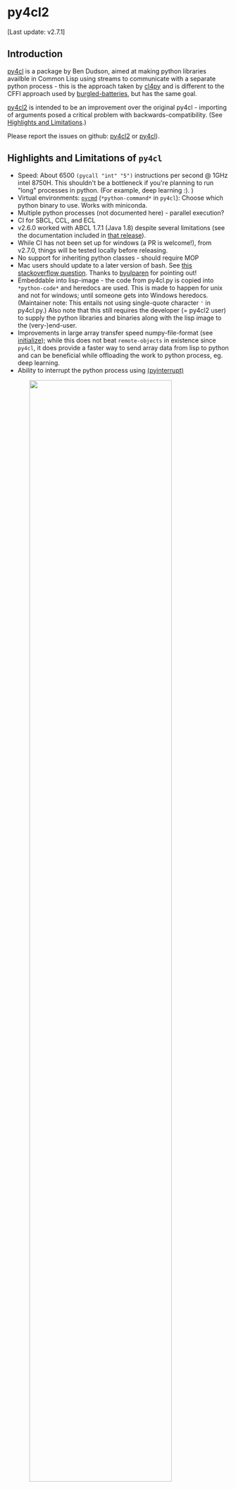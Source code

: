 # py4cl2

[Last update: v2.7.1]

## Introduction

[py4cl][bendudson/py4cl] is a package by Ben Dudson, aimed at making python libraries availble in Common Lisp using streams to communicate with a separate python process - this is the approach taken by [cl4py](https://github.com/marcoheisig/cl4py) and is
different to the CFFI approach used by [burgled-batteries](https://github.com/pinterface/burgled-batteries),
but has the same goal.

[py4cl2](https://github.com/digikar99/py4cl2) is intended to be an improvement over the original py4cl - importing of arguments posed a critical problem with backwards-compatibility. (See [Highlights and Limitations](#highlights-and-limitations-of-py4cl).)

Please report the issues on github: [py4cl2](https://github.com/digikar99/py4cl2/issues) or [py4cl](https://github.com/bendudson/py4cl/issues)).


## Highlights and Limitations of `py4cl`

- Speed: About 6500 `(pycall "int" "5")` instructions per second @ 1GHz intel 8750H.
This shouldn't be a bottleneck if you're planning to run "long" processes in python. (For example, deep learning :). )
- Virtual environments: [`pycmd`](#pycmd) (`*python-command*` in `py4cl`): Choose which python binary to use. Works with miniconda.
- Multiple python processes (not documented here) - parallel execution?
- CI for SBCL, CCL, and ECL
- v2.6.0 worked with ABCL 1.7.1 (Java 1.8) despite several limitations (see the documentation included in [that release](https://github.com/digikar99/py4cl2/releases/tag/v2.6.0)).
- While CI has not been set up for windows (a PR is welcome!), from v2.7.0, things will be tested locally before releasing.
- No support for inheriting python classes - should require MOP
- Mac users should update to a later version of bash. See [this stackoverflow question](https://stackoverflow.com/questions/32481734/shell-error-with-bash-bad-substitution-no-closing). Thanks to [byulparen](https://github.com/byulparan) for pointing out!
- Embeddable into lisp-image - the code from py4cl.py is copied into `*python-code*` and heredocs are used. This is made to happen for unix and not for windows; until someone gets into Windows heredocs. (Maintainer note: This entails not using single-quote character `'` in py4cl.py.) Also note that this still requires the developer (= py4cl2 user) to supply the python libraries and binaries along with the lisp image to the (very-)end-user.
- Improvements in large array transfer speed numpy-file-format (see [initialize](#initialize)); while this does not beat `remote-objects` in existence since `py4cl`, it does provide a faster way to send array data from lisp to python and can be beneficial while offloading the work to python process, eg. deep learning.
- Ability to interrupt the python process using [(pyinterrupt)](#pyinterrupt)

<div><img src="readme_slime.png" width="80%" style="margin:auto; display:block;"/></div>
<!-- ![slime-demo-image](readme_slime.png) -->

<br/>

## Upcoming Sources of Possible Code Breakage

(whenever I find the time)

- Extensible type conversion from python to lisp: to allow usage of something like cl-custom-hash-table, or dense-arrays, or one user wanting python lists to be converted to lisp vectors, while another user wanting them to be converted to lisp lists.
  - So, avoid using `*arrayfiers*` and `*array-type*`; there'd likely come a more general version of these things.

### Changes over py4cl

<u>**Backwards Incompatible Changes**</u>

**Unavoidable**

- Arguments are imported; submodules can be imported with an option to [defpymodule](#defpymodule). However, this is only possible for python3. In fact, with python2's end-of-life, no support for python2 is provided even.
- Asynchronous Printing: use `(with-python-output &body body)` to capture python output; in py4cl, `(with-output-to-stream (*standard-output*) &body body)` works. The separate macro [with-python-output](#with-python-output) was necessitated due to the asyncronous printing in py4cl2.
- Semantics of `nil`: see [Type Mapping and Pythonize](#type-mapping-and-pythonize)

**Avoidable**

- Several (but not all) names have been shorted from `python-` to `py`; `remote-objects` have been changed to `with-remote-object(s)`. Personal preference for these names stems from:
    - `defpyfun/module` reminds of the equivalent in `burgled-batteries` and `cffi`
    - `py`names are shorter
    - `with-remote` seems more appropriate
    - `chain` and `chain*` with more "uniformity"

<u>**IMO Backwards Portable Changes**</u>

- `defpymodule` (previously `import-module`) works "as-expected" with asdf / `defpackage`
- Embedding py4cl.py into lisp image
- importing submodules
- process startup errors

<u>**Other Notes**</u>

- Argument ordering can be wrong with ABCL, CCL or  ECL. I've not used it extensively at anywhere other than SBCL. Basic tests concerning argument orders do work on ABCL, CCL and ECL; since, in most cases, you are good with keyword args. Early adopters are welcome :D!

<table id="feature-comparison">
<tr>
<th>Feature / Implementation (default: linux)</th>
<th>SBCL</th>
<th>SBCL (Windows)</th>
<th>CCL</th>
<th>ECL</th>
<th>ABCL</th>
</tr>
<tr>
<td>Basic Functionality</td>
<td>✓</td>
<td>✓</td>
<td>?</td>
<td>?</td>
<td>?</td>
</tr>
<tr>
<td>Interrupt</td>
<td>✓</td>
<td>✗</td>
<td>✓</td>
<td>✗</td>
<td>✗</td>
</tr>
<tr>
<tr>
<td>with-python-output</td>
<td>✓</td>
<td>✓</td>
<td>✗</td>
<td>✗</td>
<td>✓</td>
</tr>
<tr>
<td>array-element-type preservation</td>
<td>✓</td>
<td>✓</td>
<td>✓</td>
<td>✓</td>
<td>✗</td>
</tr>
<tr>
<td>Fast Large Array Transfer</td>
<td>✓</td>
<td>✓</td>
<td>✓</td>
<td>✗</td>
<td>✗</td>
</tr>
</table>

- See [Future Work](#future-work).

## Installation

### Dependencies

This fork is possible due to the following (and therefore, depends on):

On the CL side:

- alexandria
- bordeaux-threads
- cl-json
- trivial-garbage
- iterate
- numpy-file-format
- parse-number
- uiop (some implementations have an older version of uiop; support for `launch-program` is needed for asynchronous processes)

On python side:

- numpy (recommended for arrays)

(other packages should be available in a standard python distribution - tested with CPython.)

### Installation

Besides installing directly from [quicklisp](https://www.quicklisp.org/beta/), download the (latest) release from the [Releases](https://github.com/digikar99/py4cl2/releases) and untar/unzip into `~/quicklisp/local-projects/` or any other
location where it can be discovered by `quicklisp`:

```sh
wget -qO- https://github.com/digikar99/py4cl2/archive/v2.6.0.tar.gz | tar xvz - -C ~/quicklisp/local-projects
```

Load into REPL with
```lisp
(ql:quickload :py4cl2)
```

### Tests

See [py4cl2-tests](https://github.com/digikar99/py4cl2-tests)

### Setting up

#### initialize

On loading this library for the first time, run `initialize` and provide the necessary details.

```lisp
(py4cl2:initialize)
```

(You may want to note the printed information, about the location of config-file. Of course, you can call this function again, but be sure to refill the values.)

The library uses (temporary) pickled .npy files for transferring large numpy arrays efficiently
between lisp and python. This process is IO intensive, writing as much as 100MB or even a GB each time, and therefore, using a ram-disk is recommended for this purpose would be recommended. ([How to create a ram disk on Linux?](https://unix.stackexchange.com/questions/66329/creating-a-ram-disk-on-linux))

#### \*config\* / config-var

These values can also be accessed using `*config*` and `config-var`:

```lisp
CL-USER> py4cl2:*config*
((PY4CL2:PYCMD . "/home/user/miniconda3/bin/python")
 (PY4CL2:NUMPY-PICKLE-LOCATION . "/home/user/ram-disk/_numpy_pickle.npy")
 (PY4CL2:NUMPY-PICKLE-LOWER-BOUND . 100000))
CL-USER> (py4cl2:config-var 'py4cl2:numpy-pickle-location)
"/home/user/ram-disk/_numpy_pickle.npy"
CL-USER> (setf (config-var 'py4cl2:pycmd) "python")
"python"
```

Complementary to `config-var` are `save-config` and `load-config`. The latter is called on startup, the config-file exists. `(setf config-var)` calls the former unless it is `pycmd`, as well as asks the python process to load the config, from the config file. (The exception for `pycmd` exists so as to let the users set up project-local environments.)

#### \*internal-features\* / \*warn-on-unavailable-feature-usage\*

This lists the features available on your system/implementation. Values in the list may include:

- `:ARRAYS`: requires numpy, and can be seen only after a call to `(pystart)`
- `:TYPED-ARRAYS`: requires support for specialized-arrays on lisp side; ABCL 1.7.1 does not provide this
- `:FAST-LARGE-ARRAY-TRANSFER`: requires support for [numpy-file-format](https://github.com/marcoheisig/numpy-file-format)
- `:INTERRUPT`: requires system support for SIGINT (and some more things not working on ECL)
- `:WITH-PYTHON-OUTPUT`

See also: the [feature comparison table](#feature-comparison).

Attempt to use a feature that is not available will signal a warning and has undefined consequences. To avoid the warning, set the value of `*warn-on-unavailable-feature-usage*` to `nil`.


## Examples and Documentation

```lisp
CL-USER> (use-package :py4cl2)
```

### Python Processes

It all starts with a python process (actually, more than one as well - however, this use hasn't been documented here.).

#### pycmd

```lisp
CL-USER> (config-var 'pycmd)
"python"
```

Also see [config-var](#config--config-var).

#### pyversion-info
```lisp
CL-USER> (pyversion-info)
(3 7 3 "final" 0)
```

#### pyinterrupt
`(pyinterrupt &optional process)`

A simple `C-c C-c` only interrupts the lisp process from slime - the python process keeps running. `(pyinterrupt)` can be used in these cases to send a SIGINT (2) to the python process.

Also note that if `pyinterrupt` is not called before sending the next form to `eval` or `exec`, the input-output would go out of sync. A known way to get out is to `(pystop)` the python-process.

Therefore, you may want to have `(pyinterrupt)` called on the reception of SIGINT in SLIME:

```lisp
(when (find-package :swank)
  (defvar swank-simple-break)
  (setf (fdefinition 'swank-simple-break)
        (fdefinition (find-symbol "SIMPLE-BREAK" :swank)))
  (defun swank:simple-break
      (&optional (datum "Interrupt from Emacs") &rest args)
    (py4cl2:pyinterrupt)
    (apply (fdefinition 'swank-simple-break) datum args)))
```

However, I have been unable to get the code to work (by adding to `do-after-load` with as well as without SLIME. Further, people may not like a library to fiddle with their environments - so it might be better to leave it up to the user to set it.

#### py-cd
`(py-cd path)`

Equivalent of `slime-cd`, since python is a separate process.

#### Other useful functions and variables

##### pystart
##### pystop
##### python-alive-p
##### python-start-if-not-alive
##### \*defpymodule-silent-p\*


### Doing arbitrary things in python

Unlike lisp, python (and most other languages) make a distinction between *statements* and *expressions*: see [Quora](https://www.quora.com/Whats-the-difference-between-a-statement-and-an-expression-in-Python-Why-is-print-%E2%80%98hi%E2%80%99-a-statement-while-other-functions-are-expressions) or [stackoverflow](https://stackoverflow.com/questions/4728073/what-is-the-difference-between-an-expression-and-a-statement-in-python).

A general rule of thumb from there is: if you can print it, or assign it to a variable, then it's an expression, otherwise it's a statement.

Both `pyeval` and `pyexec` take any type of arguments. The `arg` is `pythonize`d if the `arg` is not a `string`, or it is a `string` that can be read into a `real`.

#### raw-pyeval
`(raw-pyeval &rest strings)`

Concatenates the strings and sends them to the python process for `eval`uation. The concatenation should be a valid python expression. Returns the result of evaluating the expression.

#### raw-pyexec
`(raw-pyexec &rest strings)`

Concatenates the strings and sends them to the python process for `exec`uation. The concatenation should be a valid python statement. Returns nil.

Note that [one limitation of `pyexec` is that modules imported on the top-level (of python) are not available inside some things](https://stackoverflow.com/questions/12505047/in-python-why-doesnt-an-import-in-an-exec-in-a-function-work). These "some things" include functions.

The following should illustrate this point:
```lisp
CL-USER> (pyexec "import time")
NIL
CL-USER> (pyeval "time.time()")
1.5623434e9
CL-USER> (pyexec "
def foo():
  return time.time()")
NIL
CL-USER> (pyeval "foo()")
; Evaluation aborted on #<PYERROR {100C24DF03}> ;; says 'time' is not defined
CL-USER> (pyeval "time.time()")
1.5623434e9
```
THe workaround in this case is to `import` inside the `def`.

Often times, the two commands above would be tedious - since you'd need to convert objects into their string representations every time. To avoid this hassle, there are the following useful functions.

#### pyeval
`(pyeval &rest args)`

For python expressions
```lisp
CL-USER> (pyeval 4 "+" 3)
7
```

There's also `(setf pyeval)`, which unlike `(pyexec)`, can return non-`nil` values.

```lisp
CL-USER> (setf (pyeval "a") "5")
"5"
CL-USER> (pyeval "a")
"5"
```

`pyeval` (and `pyexec`) treats the string as a python string, if it can be parsed into a number.
In fact, in accordance with an internal function `pythonizep`.

```lisp
CL-USER> (pyeval "1.0")
"1.0"
CL-USER> (pyeval "hello")
; Evaluation aborted on #<PYERROR {1003AC0183}>.
```

See also [Doing arbitrary things in python](#doing-arbitrary-things-in-python).

#### pyexec
`(pyexec &rest args)`

For python statements
```lisp
CL-USER> (pyexec "
if True:
  print(5)
else:
  print(10)")
; 5
NIL
```
`pyexec` (and `pyeval`) treats the string as a python string, if it can be parsed into a number).
In fact, in accordance with an internal function `pythonizep`. (See [pyeval](#pyeval).)

See also [Doing arbitrary things in python](#doing-arbitrary-things-in-python) to learn about `pyeval` and `pyexec`.

### Defining python functions and modules

Rather, we define functions that call python functions.

Names are lispified by converting underscores hyphens, and converting CamelCase to camel-case. Also see [Name Mapping](#name-mapping).

#### defpyfun
```lisp
(defpyfun fun-name &optional pymodule-name &key
  (as fun-name) (lisp-fun-name (lispify-name as))
  (lisp-package *package*)
  (safety t))
```
`lisp-fun-name` is the name of the symbol that would be `fboundp`ed to the function [that calls the python function].

Example Usage:
```lisp
CL-USER> (defpyfun "Input" "keras.layers" :lisp-fun-name "INP")
INP

CL-USER> (inp :shape '(1 2))
##S(PY4CL2::PYTHON-OBJECT
   :TYPE "<class 'tensorflow.python.framework.ops.Tensor'>"
   :HANDLE 1849)
```

`safety` takes care to import the required function from the required module after python process restarts for some reason. However, this affects speed.

Refer `(describe 'defpyfun)`.

#### defpymodule
```lisp
(defpymodule pymodule-name &optional import-submodules &key
  (lisp-package (lispify-name (or as pymodule-name)))
  (reload t) (safety t) (continue-ignoring-errors t)
  (silent *defpymodule-silent-p*))
```

`lisp-package` is the name of the symbol that the package would be bound to.

Example Usage:
```lisp
CL-USER> (defpymodule "keras.layers" t :lisp-package "KL")
Defining KL for accessing python package kl...
Defining KL.ADVANCED-ACTIVATIONS for accessing python package kl.advanced_activations...
Defining KL.CONVOLUTIONAL for accessing python package kl.convolutional...
Defining KL.CONVOLUTIONAL-RECURRENT for accessing python package kl.convolutional_recurrent...
Defining KL.CORE for accessing python package kl.core...
Defining KL.CUDNN-RECURRENT for accessing python package kl.cudnn_recurrent...
Defining KL.EMBEDDINGS for accessing python package kl.embeddings...
Defining KL.LOCAL for accessing python package kl.local...
Defining KL.MERGE for accessing python package kl.merge...
Defining KL.NOISE for accessing python package kl.noise...
Defining KL.NORMALIZATION for accessing python package kl.normalization...
Defining KL.POOLING for accessing python package kl.pooling...
Defining KL.RECURRENT for accessing python package kl.recurrent...
Defining KL.WRAPPERS for accessing python package kl.wrappers...
T

CL-USER> (kl:input/1 :shape '(1 2))
#S(PY4CL2::PYTHON-OBJECT
   :TYPE "<class 'tensorflow.python.framework.ops.Tensor'>"
   :HANDLE 816)

CL-USER> (pycall (kl.advanced-activations:softmax/class :input-shape '(1 2))
                 (kl:input/1 :shape '(1 2)))
#S(PY4CL2::PYTHON-OBJECT
   :TYPE "<class 'tensorflow.python.framework.ops.Tensor'>"
   :HANDLE 144)
```

Note that unlike Common Lisp, python has a single namespace. Therefore, currently,
to call a callable (in Python) object, but not defined as a function in Common Lisp,
you'd need to use something like [pycall].

#### defpyfuns

(Undocumented here.)

### Interfacing with non-cl arrays

#### \*arrayfiers\* and \*array-type\*

`(GETF *ARRAYFIERS* *ARRAY-TYPE*)` should return a single argument function that converts the ARRAY into the required type. An example is given in tests:

```lisp
(let ((*array-type* :numcl)
      (*arrayfiers* (append (list :numcl #'numcl:asarray)
                            *arrayfiers*)))
  (destructuring-bind (a b) (pyeval "(" #(1 2 3) ", " #2A((1 2 3) (4 5 6)) ")")
                      (assert-true (numcl:numcl-array-p a))
                      (assert-true (numcl:numcl-array-p b))))
```

## Errors

### pyerror

Signalled if there an error in a running python process

### python-process-startup-error

Signalled if [pystart](#pystart) fails to start a python process

### python-eof-and-dead

Signalled (from `dispatch-messages`) if the lisp process is unable to read/write from/to a python process and the process has died. This should provide a cleaner error than `CL:END-OF-FILE`.

### python-eof-but-alive

Signalled (from `dispatch-messages`) if the lisp process is unable to read/write from/to a python process but the process is alive. This should provide a cleaner error than `CL:END-OF-FILE`.

### Using functions and methods

#### pycall
`(pycall fun-name &rest args)`

Equivalent to the lisp `(funcall function &rest arguments)`. Call a python (or lisp! See [generators and lambdas](#generators-and-lambdas)) function.

```lisp
CL-USER> (py4cl2:pycall "print" "hello")
;; hello
"None"
CL-USER> (py4cl2:pycall #'+ 2 3 1)
6
```

Note that `fun-name` can be a name (see [Name Mapping]), a function, or a [callable] python-object. See the example in [defpymodule](#defpymodule).

#### pymethod
`(pymethod obj method-name &rest args)`

`pymethod` always pythonizes; `method-name` is [name mapped to Python names][Name Mapping].

```lisp
SEQ2SEQ> (pymethod model 'summary) ;; for some "ready" model
__________________________________________________________________________________________________
Layer (type)                    Output Shape         Param #     Connected to
==================================================================================================
input_1 (InputLayer)            (None, None, 43)     0
__________________________________________________________________________________________________
input_2 (InputLayer)            (None, None, 64)     0
__________________________________________________________________________________________________
lstm_1 (LSTM)                   [(None, 256), (None, 307200      input_1[0][0]
__________________________________________________________________________________________________
lstm_2 (LSTM)                   [(None, None, 256),  328704      input_2[0][0]
                                                                 lstm_1[0][1]
                                                                 lstm_1[0][2]
__________________________________________________________________________________________________
dense_1 (Dense)                 (None, None, 64)     16448       lstm_2[0][0]
==================================================================================================
Total params: 652,352
Trainable params: 652,352
Non-trainable params: 0
__________________________________________________________________________________________________
"None"
```

See [pymethod-list](#pymethod-list).

#### pyslot-value
`(pyslot-value object slot-name)`

```lisp
CL-USER> (pyslot-value model 'input-shape)
#((NIL NIL 43) (NIL NIL 64))
```

See [pyslot-list](#pyslot-list)

Also see [Name Mapping].

#### export-function
`(export-funtion function python-name)`

Lisp functions can be made available to python code using `export-function`:
```lisp
(py4cl:python-exec "from scipy.integrate import romberg")

(py4cl:export-function (lambda (x) (/ (exp (- (* x x)))
                                      (sqrt pi))) "gaussian")

(py4cl:python-eval "romberg(gaussian, 0.0, 1.0)") ; => 0.4213504
```

#### pyhelp
`(pyhelp python-object)`

Calls python's `help` function on `python-object`. (NOTE: some descriptions, especially
for modules, are too big to be transferred in a reasonable time.)

### Generators and Lambdas

#### pygenerator
`(pygenerator function stop-value)`

```lisp
CL-USER> (let ((a 0)) (defun foo () (incf a)))
FOO

CL-USER> (pyeval "[x for x in " (pygenerator #'foo 3) "]")
#(1 2)
```

#### lambdas

Lisp functions are `pythonize`d to `LispCallbackObject`s. As the name suggests, python can call LispCallbackObjects (and therefore, lisp functions), just like it is any other python callable (which it is!).

```lisp
CL-USER> (py4cl::pythonize #'car)
"_py4cl_LispCallbackObject(4)"

CL-USER> (pycall (lambda (string) (concatenate 'string string " - from Lisp"))
                 "hello")
"hello - from Lisp"
```

### Slot and Method Lists

Currently, all the python objects are grouped under the class `python-object`. The list of methods
and slots associated with these objects can be obtained using the following two functions.

#### pyslot-list
`(pyslot-list python-object &key as-vector)`

```lisp
CL-USER> (defpyfun "Model" "keras")
NIL

CL-USER> (pyslot-list (model))
("__class__" "__delattr__" "__dict__" "__doc__" "__eq__" "__ge__"
 "__getattribute__" "__gt__" "__hash__" "__le__" "__lt__" "__module__" "__ne__"
 "__repr__" "__str__" "__weakref__" "_built" "_expects_training_arg"
 "_inbound_nodes" "_initial_weights" "_is_compiled" "_is_graph_network"
 "_layers" "_losses" "_outbound_nodes" "_per_input_losses" "_per_input_updates"
 "_updates" "_uses_inputs_arg" "built" "input_spec" "inputs" "layers" "losses"
 "name" "non_trainable_weights" "optimizer" "outputs" "state_updates"
 "stateful" "supports_masking" "trainable" "trainable_weights" "updates"
 "uses_learning_phase" "weights")

CL-USER> (pyeval (model) ".inputs")
"None"
```

Optionally, see [pyslot-value](#pyslot-value)

#### pymethod-list
`(pymethod-list python-object &key as-vector)`

```lisp
CL-USER> (pymethod-list (model))
("__call__" "__class__" "__delattr__" "__dir__" "__eq__" "__format__" "__ge__"
 "__getattribute__" "__getstate__" "__gt__" "__hash__" "__init__"
 "__init_subclass__" "__le__" "__lt__" "__ne__" "__new__" "__reduce__"
 "__reduce_ex__" "__repr__" "__setattr__" "__setstate__" "__sizeof__" "__str__"
 "__subclasshook__" "_add_inbound_node" "_base_init"
 "_check_trainable_weights_consistency" "_get_node_attribute_at_index"
 "_init_graph_network" "_init_subclassed_network" "_make_predict_function"
 "_make_test_function" "_make_train_function" "_node_key" "_set_inputs"
 "_standardize_user_data" "_updated_config" "_uses_dynamic_learning_phase"
 "add_loss" "add_update" "add_weight" "assert_input_compatibility" "build"
 "call" "compile" "compute_mask" "compute_output_shape" "count_params"
 "evaluate" "evaluate_generator" "fit" "fit_generator" "from_config"
 "get_config" "get_input_at" "get_input_mask_at" "get_input_shape_at"
 "get_layer" "get_losses_for" "get_output_at" "get_output_mask_at"
 "get_output_shape_at" "get_updates_for" "get_weights" "load_weights" "predict"
 "predict_generator" "predict_on_batch" "reset_states" "run_internal_graph"
 "save" "save_weights" "set_weights" "summary" "test_on_batch" "to_json"
 "to_yaml" "train_on_batch")
```
Optionally, see [pymethod](#pymethod).

### chain(*)
`(chain &rest chain)`

This is inspired by the `chain` in parenscript, discussed in [this issue].

In python it is quite common to apply a chain of method calls, data
member access, and indexing operations to an object. To make this work
smoothly in Lisp, there is the `chain` macro (Thanks to @kat-co and
[[https://common-lisp.net/project/parenscript/reference.html][parenscript]] for the inspiration). This consists of a target object,
followed by a chain of operations to apply.  For example
```lisp
(chain "hello {0}" (format "world") (capitalize)) ; => "Hello world"
```
which is converted to python `return "hello {0}".format("world").capitalize()`.

`chain` has two variants: `chain` is a macro, and `chain*` is a function.

A few examples are as follows:

```lisp
(chain (slice 3) stop) ; => 3
```


Symbols as first argument, or arguments to python methods, are
evaluated, so the following works:
```lisp
(let ((format-str "hello {0}")
      (argument "world"))
 (py4cl:chain format-str (format argument))) ; => "hello world"
```

Arguments to methods are lisp, since only the top level forms in `chain` are treated specially:
```lisp
CL-USER> (chain (slice 3) stop)
3
CL-USER> (let ((format-str "hello {0}")
               (argument "world"))
           (chain* format-str `(format ,argument)))
"hello world"
CL-USER> (chain* "result: {0}" `(format ,(+ 1 2)))
"result: 3"
CL-USER> (chain (aref "hello" 4))
"o"
CL-USER> (chain (aref "hello" (slice 2 4)))
"ll"
CL-USER> (chain (aref #2A((1 2 3) (4 5 6)) (slice 0 2)))
#2A((1 2 3) (4 5 6))
CL-USER> (chain (aref #2A((1 2 3) (4 5 6))  1 (slice 0 2)))
#(4 5)
CL-USER> (pyexec "class TestClass:
      def doThing(self, value = 42):
        return value")
CL-USER> (chain ("TestClass") ("doThing" :value 31))
31
```

There is also `(setf chain)`:

```lisp
CL-USER> (pyeval
          (with-remote-object (array (np:zeros '(2 2)))
            (setf (chain* `(aref ,array 0 1)) 1.0
                  (chain* `(aref ,array 1 0)) -1.0)
            array))
#2A((0.0 1.0) (-1.0 0.0))
```

Note that this modifies the value in python, so the above example only
works because =array= is a handle to a python object, rather than an
array which is stored in lisp. The following therefore does not work:

```lisp
CL-USER> (let ((array (np:zeros '(2 2))))
           (setf (chain* `(aref ,array 0 1)) 1.0
                 (chain* `(aref ,array 1 0)) -1.0)
           array)
#2A((0.0 0.0) (0.0 0.0))
```

### with-remote-objects(*)
`(with-remote-objects &body body)

If a sequence of python functions and methods are being used to manipulate data,
then data may be passed between python and lisp. This is fine for small amounts
of data, but inefficient for large datasets.

The `with-remote-objects` and `with-remote-objects*` macros provide `unwind-protect` environments
in which all python functions return handles rather than values to lisp. This enables
python functions to be combined without transferring much data.

```lisp
(with-remote-objects (py4cl:python-eval "1+2"))
; => #S(PY4CL::PYTHON-OBJECT :TYPE "<class 'int'>" :HANDLE 0)
```

`with-remote-objects*` evaluates the last result, instead of merely returning a handle

```lisp
(with-remote-objects* (py4cl:python-eval "1+2")) ; => 3
```

The advantage comes when dealing with large arrays or other datasets:
```lisp
CL-USER> (time (let ((arr (make-array 1000000
                                      :element-type 'single-float
                                      :initial-element 2.0)))
                 (np:sum (np:add arr arr))))
;  0.258 seconds of real time
;  8,065,504 bytes consed
4000000.0
CL-USER> (time (with-remote-objects
                 (let ((arr (make-array 1000000
                                        :element-type 'single-float
                                        :initial-element 2.0)))
                   (np:sum (np:add arr arr)))))
;  0.100 seconds of real time
;  4,065,456 bytes consed
4000000.0
```
Note that this requires you to solely use python functions and methods. So, do not expect something like this to work:

```lisp
(with-remote-objects (print (aref (np:ones :shape '(10000000)) 0)))
; Error
```

to work.

Besides this, see [Setting up](#setting-up) for using ram-disk and `numpy-file-format` to
combine lisp and python functions.
.

### python-getattr
`(python-getattr object slot-name)`

Lisp structs and class objects can be passed to python, put into data structures and
returned:

```lisp
(defpyfun "dict") ; Makes python dictionaries

(defstruct test-struct
    x y)

(let ((map (dict :key (make-test-struct :x 1 :y 2))))  ; Make a dictionary, return as hash-map
  ;; Get the struct from the hash-map, and get the Y slot
  (test-struct-y
    (chain* `(aref ,map "key"))))  ; => 2
```


In python this is handled using an object of class `UnknownLispObject`, which
contains a handle. The lisp object is stored in a hash map
`*lisp-objects*`. When the python object is deleted, a message is sent to remove
the object from the hash map.

To enable python to access slots, or call methods on a struct or class, a
handler function needs to be registered. This is done by providing a method
for generic function `python-getattr`. This function will be called when a
python function attempts to access attributes of an object (`__getattr__`
method).

```lisp
;; Define a class with some slots
(defclass test-class ()
  ((value :initarg :value)))

;; Define a method to handle calls from python
(defmethod python-getattr ((object test-class) slot-name)
  (cond
    ((string= slot-name "value") ; data member
      (slot-value object 'value))
    ((string= slot-name "func")  ; method, return a function
      (lambda (arg) (* 2 arg)))
    (t (call-next-method)))) ; Otherwise go to next method

(let ((instance (make-instance 'test-class :value 21)))
  ;; Get the value from the slot, call the method
  ;; python: instance.func(instance.value)
  (chain* `((@ ,instance func) (@ ,instance value))))  ; => 42
```
Inheritance then works as usual with CLOS methods:
```lisp
;; Class inheriting from test-class
(defclass child-class (test-class)
  ((other :initarg :other)))

;; Define method which passes to the next method if slot not recognised
(defmethod py4cl:python-getattr ((object child-class) slot-name)
  (cond
    ((string= slot-name "other")
     (slot-value object 'other))
    (t (call-next-method))))

(let ((object (make-instance 'child-class :value 42 :other 3)))
  (list
    (chain* object 'value) ; Call TEST-CLASS getattr method via CALL-NEXT-METHOD
    (chain* object 'other))) ;=> (42 3)
```

### python-setattr

## Type Mapping and Pythonize

Data is passed between python and lisp as text. The python function
`lispify` converts values to a form which can be read by the lisp
reader; the lisp function `pythonize` outputs strings which can be
`eval`'d in python. The following type conversions are done:


```
| Lisp type               | Python type           |
|-------------------------+-----------------------|
| NIL                     | False                 |
| integer                 | int                   |
| ratio                   | fraction.Fractions    |
| real                    | float                 |
| complex                 | complex float         |
| string                  | str                   |
| hash map                | dict                  |
| list                    | tuple                 |
| unspecialized vector    | list                  |
| (un)specialized array   | NumPy array*          |
| single-float            | numpy.float32         |
| double-float            | float                 |
| symbol                  | Symbol class          |
| function                | function              |
```

\*The currently supported numpy types include: `((un)signed-byte XX)` where XX can be from `(08 16 32 64)`, and arrays of `bit`s. Raise an [issue](https://github.com/digikar99/py4cl2/issues) if you want more types supported or this functionality exposed to the user.

Special conversion rules include:

```
nil     False
t       True
"None"  None
"()"    ()        # empty tuple
```


Because `pyeval` and `pyexec` evaluate strings as python
expressions, strings passed to them are not escaped or converted as
other types are. To pass a string to python as an argument, call `py4cl::pythonize`

```lisp
CL-USER> (py4cl::pythonize "string")
"\"string\""
CL-USER> (py4cl::pythonize #'identity)
"_py4cl_LispCallbackObject(1)"
CL-USER> (py4cl::pythonize 3.0)
"3.0"
CL-USER> (py4cl::pythonize (model)) ;; keras.Model
"_py4cl_objects[1918]"
```

If python objects cannot be converted into a lisp value, then they are
stored and a handle is returned to lisp. This handle can be used to
manipulate the object, and when it is garbage collected the python
object is also deleted (using the [trivial-garbage](https://common-lisp.net/project/trivial-garbage/)
package).

## Name Mapping

The arguments passed to `pycall` are parsed as follows: the lisp keywords are converted to their python equivalents. This only entails downcasing the symbol-name of the keywords and replacing hyphens with underscores. If the symbol-name contained capital letters, then, if all the letters are capitals, the symbol-name is downcased; else it stays as it is

```lisp
CL-USER> (pyexec "
def foo(A, b):
  return True")
CL-USER> (pycall 'foo :*A* 4 :b 3)
T
CL-USER> (pycall 'foo :a 4 :b 3)
; Evaluation aborted on #<PYERROR {100E2AF473}>.
;; unexpected keyword argument 'a'
CL-USER> (pycall 'foo 4 3)
T
```
Lispfication of python names is done by `defpyfun`, in import-export.lisp. Both `CamelCase` and `joint_words` are converted to `camel-case` and `joint-words`; the actual names of the arguments are substituted:

```lisp
CL-USER> (macroexpand-1 '(defpyfun "foo"))
(DEFUN FOO (&KEY (A 'NIL) (B 'NIL))
  "None"
  NIL
  (PYTHON-START-IF-NOT-ALIVE)
  (RAW-PYEVAL "foo" "(" "A" "=" (PY4CL2::PYTHONIZE A) "," "b" "="
              (PY4CL2::PYTHONIZE B) "," ")"))
T
```

The format of the calling expression does depend on the signature of the function.



## What remains?

Feel free to create an [Issue on Github](https://github.com/digikar99/py4cl2/issues).

### Future Work

In no order of priority:

- adding/documenting proper multithreaded support
- [ABANDON since python2 has reached end-of-life] finding equivalent of inspect._empty in python2 (unable to google)
- importing python classes, and methods, may be, as subclasses
  of 'python-object; to be able to use make-instance and slot-value
  might require knowledge of MOP, to make python-object at the same level
  as standard-object
- should return value of defpyfun matter - so as to indicate success or failure?
  failure is anyways indicated by errors
- ability to define customized arg-lists, documentation, and calling methods
  for functions: this can serve as a community project to cover up some
  naming and arg-list idiosyncrasies
- cleaning up documentation while defining functions - many python functions
  have documentation intended for use directly in md/rst files


## Also check out

### [The Common Lisp Cookbook](http://lispcookbook.github.io/cl-cookbook/)

[tCLC]: https://github.com/LispCookbook/cl-cookbook
[pyeval]: #expressions-pyeval-rest-args
[limitations]: #limitations-of-this-documentation
[pycall]: #pycall
[Name Mapping]: #name-mapping
[bendudson/py4cl]: https://github.com/bendudson/py4cl
